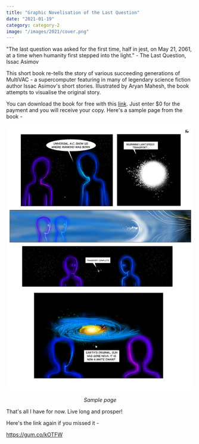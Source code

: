 ```yaml
---
title: "Graphic Novelisation of the Last Question"
date: "2021-01-19"
category: category-2
image: "/images/2021/cover.png"
---
```


"The last question was asked for the first time, half in jest, on May 21, 2061, at a time when humanity first stepped into the light." - The Last Question, Issac Asimov

This short book re-tells the story of various succeeding generations of MultiVAC - a supercomputer featuring in many of legendary science fiction author Issac Asimov's short stories. Illustrated by Aryan Mahesh, the book attempts to visualise the original story. 

You can download the book for free with this [link](https://gum.co/kOTFW). Just enter $0 for the payment and you will receive your copy. Here's a sample page from the book -

<p align="center">
<img src='/images/2021/page16.png'>
</p>

<p align="center"><i>Sample page</i></p>

That's all I have for now. Live long and prosper!

Here's the link again if you missed it -

https://gum.co/kOTFW

